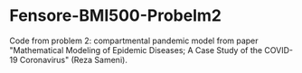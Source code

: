# Fensore-BMI500-Probelm2
Code from problem 2: compartmental pandemic model from paper "Mathematical Modeling of Epidemic Diseases; A Case Study of the COVID-19 Coronavirus" (Reza Sameni).
